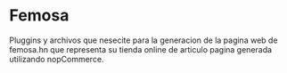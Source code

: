 # Femosa
Pluggins y archivos que nesecite para la generacion de la pagina web de femosa.hn que representa su tienda online de articulo pagina generada utilizando nopCommerce.

